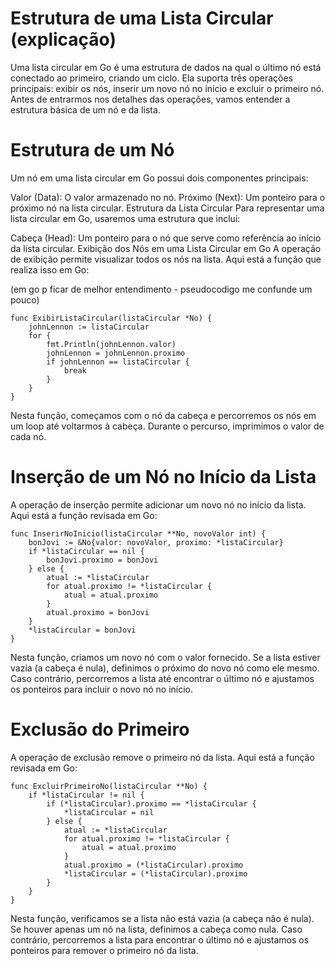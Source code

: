 # Estrutura de uma Lista Circular (explicação)
Uma lista circular em Go é uma estrutura de dados na qual o último nó está conectado ao primeiro, 
criando um ciclo. Ela suporta três operações principais: exibir os nós, inserir um novo nó no início e 
excluir o primeiro nó. Antes de entrarmos nos detalhes das operações, vamos entender a estrutura básica de um nó e da lista.

# Estrutura de um Nó
Um nó em uma lista circular em Go possui dois componentes principais:

Valor (Data): O valor armazenado no nó.
Próximo (Next): Um ponteiro para o próximo nó na lista circular.
Estrutura da Lista Circular
Para representar uma lista circular em Go, usaremos uma estrutura que inclui:

Cabeça (Head): Um ponteiro para o nó que serve como referência ao início da lista circular.
Exibição dos Nós em uma Lista Circular em Go
A operação de exibição permite visualizar todos os nós na lista. Aqui está a função que realiza isso em Go:

(em go p ficar de melhor entendimento - pseudocodigo me confunde um pouco)

```
func ExibirListaCircular(listaCircular *No) {
    johnLennon := listaCircular
    for {
        fmt.Println(johnLennon.valor)
        johnLennon = johnLennon.proximo
        if johnLennon == listaCircular {
            break
        }
    }
}
```

Nesta função, começamos com o nó da cabeça e percorremos os nós em um loop até voltarmos à cabeça. 
Durante o percurso, imprimimos o valor de cada nó.

# Inserção de um Nó no Início da Lista
A operação de inserção permite adicionar um novo nó no início da lista. 
Aqui está a função revisada em Go:

```
func InserirNoInicio(listaCircular **No, novoValor int) {
    bonJovi := &No{valor: novoValor, proximo: *listaCircular}
    if *listaCircular == nil {
        bonJovi.proximo = bonJovi
    } else {
        atual := *listaCircular
        for atual.proximo != *listaCircular {
            atual = atual.proximo
        }
        atual.proximo = bonJovi
    }
    *listaCircular = bonJovi
}
```

Nesta função, criamos um novo nó com o valor fornecido. Se a lista estiver vazia (a cabeça é nula), definimos o próximo do novo nó como ele mesmo. 
Caso contrário, percorremos a lista até encontrar o último nó e ajustamos os ponteiros para incluir o novo nó no início.

# Exclusão do Primeiro 
A operação de exclusão remove o primeiro nó da lista. Aqui está a função revisada em Go:

```
func ExcluirPrimeiroNo(listaCircular **No) {
    if *listaCircular != nil {
        if (*listaCircular).proximo == *listaCircular {
            *listaCircular = nil
        } else {
            atual := *listaCircular
            for atual.proximo != *listaCircular {
                atual = atual.proximo
            }
            atual.proximo = (*listaCircular).proximo
            *listaCircular = (*listaCircular).proximo
        }
    }
}
```

Nesta função, verificamos se a lista não está vazia (a cabeça não é nula). Se houver apenas um nó na lista, definimos a cabeça como nula. 
Caso contrário, percorremos a lista para encontrar o último nó e ajustamos os ponteiros para remover o primeiro nó da lista.
